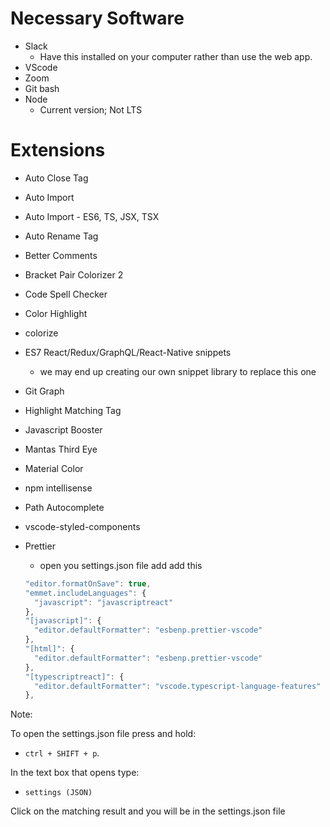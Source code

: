 # Necessary Software

- Slack
  - Have this installed on your computer rather than use the web app.
- VScode
- Zoom
- Git bash
- Node
  - Current version; Not LTS

# Extensions

- Auto Close Tag
- Auto Import
- Auto Import - ES6, TS, JSX, TSX
- Auto Rename Tag
- Better Comments
- Bracket Pair Colorizer 2
- Code Spell Checker
- Color Highlight
- colorize
- ES7 React/Redux/GraphQL/React-Native snippets
  - we may end up creating our own snippet library to replace this one
- Git Graph
- Highlight Matching Tag
- Javascript Booster
- Mantas Third Eye
- Material Color
- npm intellisense
- Path Autocomplete
- vscode-styled-components

- Prettier

  - open you settings.json file add add this

  ```js
  "editor.formatOnSave": true,
  "emmet.includeLanguages": {
    "javascript": "javascriptreact"
  },
  "[javascript]": {
    "editor.defaultFormatter": "esbenp.prettier-vscode"
  },
  "[html]": {
    "editor.defaultFormatter": "esbenp.prettier-vscode"
  },
  "[typescriptreact]": {
    "editor.defaultFormatter": "vscode.typescript-language-features"
  },
  ```

Note:

To open the settings.json file press and hold:

- `ctrl + SHIFT + p`.

In the text box that opens type:

- `settings (JSON)`

Click on the matching result and you will be in the settings.json file

